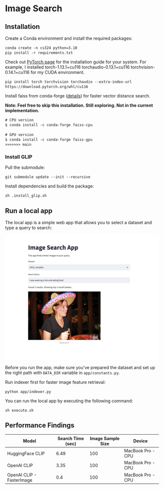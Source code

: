 # Image Search
## Installation
Create a Conda environment and install the required packages:
```
conda create -n cs324 python=3.10
pip install -r requirements.txt
```

Check out [PyTorch page](https://pytorch.org/get-started/locally/) for the installation guide for your system.
For example, I installed torch-1.13.1+cu116 torchaudio-0.13.1+cu116 torchvision-0.14.1+cu116 for my CUDA environment.
```
pip install torch torchvision torchaudio --extra-index-url https://download.pytorch.org/whl/cu116
```

Install faiss from conda-forge ([details](https://github.com/facebookresearch/faiss/blob/main/INSTALL.md#installing-from-conda-forge)) for faster vector distance search.

**Note: Feel free to skip this installation. Still exploring. Not in the current implementation.**

```
# CPU version
$ conda install -c conda-forge faiss-cpu

# GPU version
$ conda install -c conda-forge faiss-gpu
>>>>>>> main
```

### Install GLIP
Pull the submodule:
```
git submodule update --init --recursive
```

Install dependencies and build the package:
```
sh .install_glip.sh
```

## Run a local app
The local app is a simple web app that allows you to select a dataset and type a query to search:

![Local app](resources/app_screenshot.png)

Before you run the app, make sure you've prepared the dataset and set up the right path with `DATA_DIR` variable in `app/constants.py`.

Run indexer first for faster image feature retrieval:
```
python app/indexer.py
```

You can run the local app by executing the following command:
```
sh execute.sh
```


## Performance Findings


| Model                     | Search Time (sec) | Image Sample Size | Device            |
| ------------------------- | ----------------- | ----------------- | ----------------- |
| HuggingFace CLIP          | 6.49              | 100               | MacBook Pro - CPU |
| OpenAI CLIP               | 3.35              | 100               | MacBook Pro - CPU |
| OpenAI CLIP - FasterImage | 0.4               | 100               | MacBook Pro - CPU |

